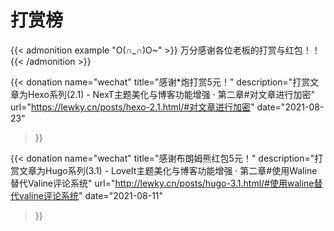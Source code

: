 # 打赏榜

{{< admonition example "O(∩_∩)O~" >}}
万分感谢各位老板的打赏与红包！！
{{< /admonition >}}

<link rel="stylesheet" href="{{< param cdnPrefix >}}/css/timeline.style.css" />

<section id="cd-timeline" class="cd-container">

{{< donation
name="wechat"
title="感谢*炮打赏5元！"
description="打赏文章为Hexo系列(2.1) - NexT主题美化与博客功能增强 · 第二章#对文章进行加密"
url="https://lewky.cn/posts/hexo-2.1.html/#对文章进行加密"
date="2021-08-23"
>}}

{{< donation
name="wechat"
title="感谢布朗姆熊红包5元！"
description="打赏文章为Hugo系列(3.1) - LoveIt主题美化与博客功能增强 · 第二章#使用Waline替代Valine评论系统"
url="http://lewky.cn/posts/hugo-3.1.html/#使用waline替代valine评论系统"
date="2021-08-11"
>}}

</section>